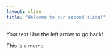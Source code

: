 ```yaml
---
layout: slide
title: "Welcome to our second slide!"
---
```

Your text
Use the left arrow to go back!

This is a meme
